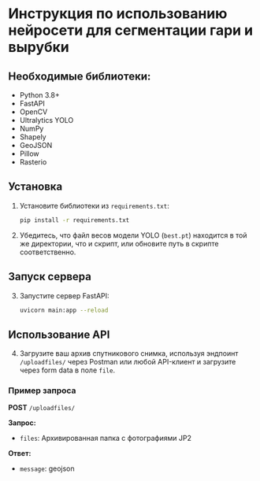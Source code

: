 # Инструкция по использованию нейросети для сегментации гари и вырубки

## Необходимые библиотеки:

- Python 3.8+
- FastAPI
- OpenCV
- Ultralytics YOLO
- NumPy
- Shapely
- GeoJSON
- Pillow
- Rasterio

## Установка

1. Установите библиотеки из `requirements.txt`:
    ```sh
    pip install -r requirements.txt
    ```

2. Убедитесь, что файл весов модели YOLO (`best.pt`) находится в той же директории, что и скрипт, или обновите путь в скрипте соответственно.

## Запуск сервера

3. Запустите сервер FastAPI:
    ```sh
    uvicorn main:app --reload
    ```

## Использование API

4. Загрузите ваш архив спутникового снимка, используя эндпоинт `/uploadfiles/` через Postman или любой API-клиент и загрузите через form data в поле `file`.

### Пример запроса

**POST** `/uploadfiles/`

**Запрос:**
- `files`: Архивированная папка с фотографиями JP2

**Ответ:**
- `message`: geojson

